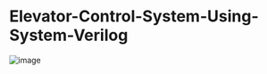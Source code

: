 # Elevator-Control-System-Using-System-Verilog

![image](https://github.com/user-attachments/assets/4822cb42-c669-437d-9897-edc991c4d4d5)

